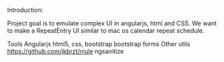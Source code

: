 Introduction:

Project goal is to emulate complex UI in angularjs, html and CSS. We want to make a RepeatEntry UI similar to mac os calendar repeat schedule.

Tools
Angularjs
html5, css,
bootstrap
bootstrap forms
Other utils
	https://github.com/jkbrzt/rrule
	ngsanitize